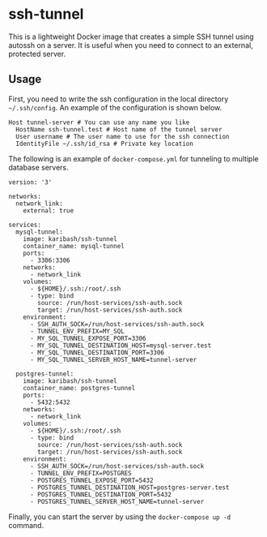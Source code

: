# ssh-tunnel

This is a lightweight Docker image that creates a simple SSH tunnel using autossh on a server.
It is useful when you need to connect to an external, protected server.

## Usage

First, you need to write the ssh configuration in the local directory `~/.ssh/config`.
An example of the configuration is shown below.

```
Host tunnel-server # You can use any name you like
  HostName ssh-tunnel.test # Host name of the tunnel server
  User username # The user name to use for the ssh connection
  IdentityFile ~/.ssh/id_rsa # Private key location
```

The following is an example of `docker-compose.yml` for tunneling to multiple database servers.

```
version: '3'

networks:
  network_link:
    external: true

services:
  mysql-tunnel:
    image: karibash/ssh-tunnel
    container_name: mysql-tunnel
    ports:
      - 3306:3306
    networks:
      - network_link
    volumes:
      - ${HOME}/.ssh:/root/.ssh
      - type: bind
        source: /run/host-services/ssh-auth.sock
        target: /run/host-services/ssh-auth.sock
    environment:
      - SSH_AUTH_SOCK=/run/host-services/ssh-auth.sock
      - TUNNEL_ENV_PREFIX=MY_SQL
      - MY_SQL_TUNNEL_EXPOSE_PORT=3306
      - MY_SQL_TUNNEL_DESTINATION_HOST=mysql-server.test
      - MY_SQL_TUNNEL_DESTINATION_PORT=3306
      - MY_SQL_TUNNEL_SERVER_HOST_NAME=tunnel-server

  postgres-tunnel:
    image: karibash/ssh-tunnel
    container_name: postgres-tunnel
    ports:
      - 5432:5432
    networks:
      - network_link
    volumes:
      - ${HOME}/.ssh:/root/.ssh
      - type: bind
        source: /run/host-services/ssh-auth.sock
        target: /run/host-services/ssh-auth.sock
    environment:
      - SSH_AUTH_SOCK=/run/host-services/ssh-auth.sock
      - TUNNEL_ENV_PREFIX=POSTGRES
      - POSTGRES_TUNNEL_EXPOSE_PORT=5432
      - POSTGRES_TUNNEL_DESTINATION_HOST=postgres-server.test
      - POSTGRES_TUNNEL_DESTINATION_PORT=5432
      - POSTGRES_TUNNEL_SERVER_HOST_NAME=tunnel-server
```

Finally, you can start the server by using the `docker-compose up -d` command.
